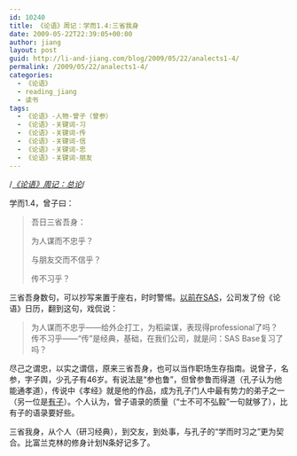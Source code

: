 ```yaml
---
id: 10240
title: 《论语》周记：学而1.4:三省我身
date: 2009-05-22T22:39:05+00:00
author: jiang
layout: post
guid: http://li-and-jiang.com/blog/2009/05/22/analects1-4/
permalink: /2009/05/22/analects1-4/
categories:
  - 《论语》
  - reading_jiang
  - 读书
tags:
  - 《论语》-人物-曾子（曾参）
  - 《论语》-关键词-习
  - 《论语》-关键词-传
  - 《论语》-关键词-信
  - 《论语》-关键词-忠
  - 《论语》-关键词-朋友
---
```

/*[《论语》周记：总论](http://li-and-jiang.com/blog/2009/04/10/analects/)*/

学而1.4，曾子曰：

> 吾日三省吾身：
> 
> 为人谋而不忠乎？
> 
> 与朋友交而不信乎？
> 
> 传不习乎？

三省吾身数句，可以抄写来置于座右，时时警惕。<a href="http://li-and-jiang.com/blog/2008/12/19/曾子说/" target="_blank">以前在SAS</a>，公司发了份《论语》日历，翻到这句，戏侃说：

> 为人谋而不忠乎——给外企打工，为稻粱谋，表现得professional了吗？   
> 传不习乎——“传”是经典，基础，在我们公司，就是问：SAS Base复习了吗？

尽己之谓忠，以实之谓信，原来三省吾身，也可以当作职场生存指南。说曾子，名参，字子舆，少孔子有46岁。有说法是“参也鲁”，但曾参鲁而得道（孔子认为他能通孝道），传说中《孝经》就是他的作品，成为孔子门人中最有势力的弟子之一（另一位是<a href="http://li-and-jiang.com/blog/2009/05/09/analects1-2/" target="_blank">有子</a>）。个人认为，曾子语录的质量（“士不可不弘毅”一句就够了），比有子的语录要好些。

三省我身，从个人（研习经典），到交友，到处事，与孔子的“学而时习之”更为契合。比富兰克林的修身计划N条好记多了。